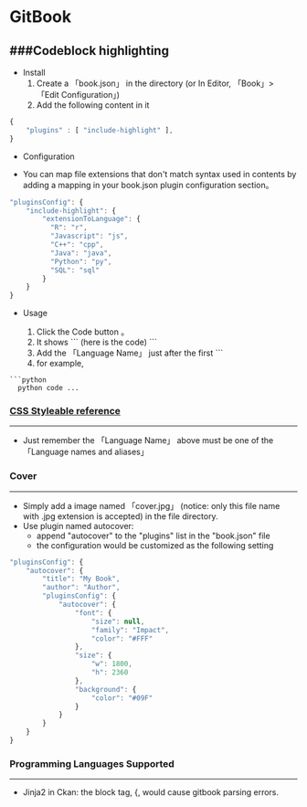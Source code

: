 # GitBook

<script type="text/javascript" src="js/general.js"></script>

###Codeblock highlighting
---

* Install
  1. Create a 「book.json」 in the directory (or In Editor, 「Book」> 「Edit Configuration」)
  2. Add the following content in it

```Javascript
{
    "plugins" : [ "include-highlight" ],
}
```

* Configuration

* You can map file extensions that don't match syntax used in contents by adding a mapping in your book.json plugin configuration section。

```Javascript
"pluginsConfig": {
    "include-highlight": {
        "extensionToLanguage": {
          "R": "r",
          "Javascript": "js",
          "C++": "cpp",
          "Java": "java",
          "Python": "py",
          "SQL": "sql"
        }
    }
}
```

* Usage

  1. Click the Code button 。
  2. It shows \`\`\` (here is the code) \`\`\` 
  3. Add the 「Language Name」 just after the first \`\`\`
  4. for example,<br>
```text
```python
  python code ...
``````

### [CSS Styleable reference](http://highlightjs.readthedocs.org/en/latest/css-classes-reference.html)
---

* Just remember the 「Language Name」 above must be one of the 「Language names and aliases」

### Cover
 ---
 * Simply add a image named 「cover.jpg」 (notice: only this file name with .jpg extension is accepted) in the file directory.
 * Use plugin named autocover:
   * append "autocover" to the "plugins" list in the "book.json" file
   * the configuration would be customized as the following setting
```Javascript
"pluginsConfig": {
    "autocover": {
        "title": "My Book",
        "author": "Author",
        "pluginsConfig": {
            "autocover": {
                "font": {
                    "size": null,
                    "family": "Impact",
                    "color": "#FFF"
                },
                "size": {
                    "w": 1800,
                    "h": 2360
                },
                "background": {
                    "color": "#09F"
                }
            }
        }
    }
}
```


### Programming Languages Supported
---

* Jinja2 in Ckan: the block tag, {, would cause gitbook parsing errors.


